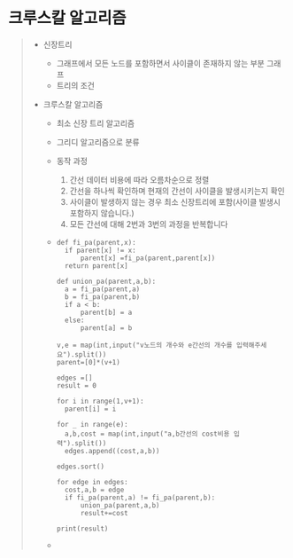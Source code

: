 # 크루스칼 알고리즘

> * 신장트리
>
>   * 그래프에서 모든 노드를 포함하면서 사이클이 존재하지 않는 부분 그래프
>   * 트리의 조건
>
> * 크루스칼 알고리즘
>
>   * 최소 신장 트리 알고리즘
>
>   * 그리디 알고리즘으로 분류
>
>   * 동작 과정
>
>     1. 간선 데이터 비용에 따라 오름차순으로 정렬
>     2. 간선을 하나씩 확인하며 현재의 간선이 사이클을 발생시키는지 확인
>     3. 사이클이 발생하지 않는 경우 최소 신장트리에 포함(사이클 발생시 포함하지 않습니다.)
>     4. 모든 간선에 대해 2번과 3번의 과정을 반복합니다
>
>   * ```
>     def fi_pa(parent,x):
>     	if parent[x] != x:
>     		parent[x] =fi_pa(parent,parent[x])
>     	return parent[x]
>     
>     def union_pa(parent,a,b):
>     	a = fi_pa(parent,a)
>     	b = fi_pa(parent,b)
>     	if a < b:
>     		parent[b] = a
>     	else:
>     		parent[a] = b
>     
>     v,e = map(int,input("v노드의 개수와 e간선의 개수를 입력해주세요").split())
>     parent=[0]*(v+1)
>     
>     edges =[]
>     result = 0
>     
>     for i in range(1,v+1):
>     	parent[i] = i
>     
>     for _ in range(e):
>     	a,b,cost = map(int,input("a,b간선의 cost비용 입력").split())
>     	edges.append((cost,a,b))
>     
>     edges.sort()
>     
>     for edge in edges:
>     	cost,a,b = edge
>     	if fi_pa(parent,a) != fi_pa(parent,b):
>     		union_pa(parent,a,b)
>     		result+=cost
>     
>     print(result)
>     ```
>
>   * 